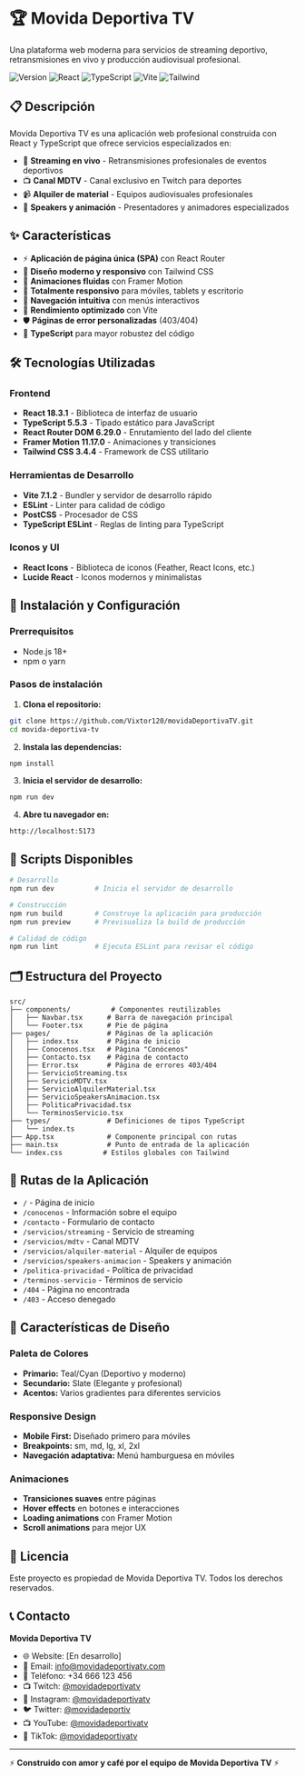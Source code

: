 # 🏆 Movida Deportiva TV

Una plataforma web moderna para servicios de streaming deportivo, retransmisiones en vivo y producción audiovisual profesional.

![Version](https://img.shields.io/badge/version-1.0.0-blue.svg)
![React](https://img.shields.io/badge/React-18.3.1-61DAFB.svg)
![TypeScript](https://img.shields.io/badge/TypeScript-5.5.3-3178C6.svg)
![Vite](https://img.shields.io/badge/Vite-7.1.2-646CFF.svg)
![Tailwind](https://img.shields.io/badge/Tailwind-3.4.4-38B2AC.svg)

## 📋 Descripción

Movida Deportiva TV es una aplicación web profesional construida con React y TypeScript que ofrece servicios especializados en:

- 📡 **Streaming en vivo** - Retransmisiones profesionales de eventos deportivos
- 📺 **Canal MDTV** - Canal exclusivo en Twitch para deportes
- 📹 **Alquiler de material** - Equipos audiovisuales profesionales
- 🎤 **Speakers y animación** - Presentadores y animadores especializados

## ✨ Características

- ⚡ **Aplicación de página única (SPA)** con React Router
- 🎨 **Diseño moderno y responsivo** con Tailwind CSS
- 🌟 **Animaciones fluidas** con Framer Motion
- 📱 **Totalmente responsivo** para móviles, tablets y escritorio
- 🔄 **Navegación intuitiva** con menús interactivos
- 🚀 **Rendimiento optimizado** con Vite
- 🛡️ **Páginas de error personalizadas** (403/404)
- 🎯 **TypeScript** para mayor robustez del código

## 🛠️ Tecnologías Utilizadas

### Frontend
- **React 18.3.1** - Biblioteca de interfaz de usuario
- **TypeScript 5.5.3** - Tipado estático para JavaScript
- **React Router DOM 6.29.0** - Enrutamiento del lado del cliente
- **Framer Motion 11.17.0** - Animaciones y transiciones
- **Tailwind CSS 3.4.4** - Framework de CSS utilitario

### Herramientas de Desarrollo
- **Vite 7.1.2** - Bundler y servidor de desarrollo rápido
- **ESLint** - Linter para calidad de código
- **PostCSS** - Procesador de CSS
- **TypeScript ESLint** - Reglas de linting para TypeScript

### Iconos y UI
- **React Icons** - Biblioteca de iconos (Feather, React Icons, etc.)
- **Lucide React** - Iconos modernos y minimalistas

## 🚀 Instalación y Configuración

### Prerrequisitos
- Node.js 18+ 
- npm o yarn

### Pasos de instalación

1. **Clona el repositorio:**
```bash
git clone https://github.com/Vixtor120/movidaDeportivaTV.git
cd movida-deportiva-tv
```

2. **Instala las dependencias:**
```bash
npm install
```

3. **Inicia el servidor de desarrollo:**
```bash
npm run dev
```

4. **Abre tu navegador en:**
```
http://localhost:5173
```

## 📝 Scripts Disponibles

```bash
# Desarrollo
npm run dev          # Inicia el servidor de desarrollo

# Construcción
npm run build        # Construye la aplicación para producción
npm run preview      # Previsualiza la build de producción

# Calidad de código
npm run lint         # Ejecuta ESLint para revisar el código
```

## 🗂️ Estructura del Proyecto

```
src/
├── components/          # Componentes reutilizables
│   ├── Navbar.tsx      # Barra de navegación principal
│   └── Footer.tsx      # Pie de página
├── pages/              # Páginas de la aplicación
│   ├── index.tsx       # Página de inicio
│   ├── Conocenos.tsx   # Página "Conócenos"
│   ├── Contacto.tsx    # Página de contacto
│   ├── Error.tsx       # Página de errores 403/404
│   ├── ServicioStreaming.tsx
│   ├── ServicioMDTV.tsx
│   ├── ServicioAlquilerMaterial.tsx
│   ├── ServicioSpeakersAnimacion.tsx
│   ├── PoliticaPrivacidad.tsx
│   └── TerminosServicio.tsx
├── types/              # Definiciones de tipos TypeScript
│   └── index.ts
├── App.tsx             # Componente principal con rutas
├── main.tsx            # Punto de entrada de la aplicación
└── index.css          # Estilos globales con Tailwind
```

## 🔗 Rutas de la Aplicación

- `/` - Página de inicio
- `/conocenos` - Información sobre el equipo
- `/contacto` - Formulario de contacto
- `/servicios/streaming` - Servicio de streaming
- `/servicios/mdtv` - Canal MDTV
- `/servicios/alquiler-material` - Alquiler de equipos
- `/servicios/speakers-animacion` - Speakers y animación
- `/politica-privacidad` - Política de privacidad
- `/terminos-servicio` - Términos de servicio
- `/404` - Página no encontrada
- `/403` - Acceso denegado

## 🎨 Características de Diseño

### Paleta de Colores
- **Primario:** Teal/Cyan (Deportivo y moderno)
- **Secundario:** Slate (Elegante y profesional)
- **Acentos:** Varios gradientes para diferentes servicios

### Responsive Design
- **Mobile First:** Diseñado primero para móviles
- **Breakpoints:** sm, md, lg, xl, 2xl
- **Navegación adaptativa:** Menú hamburguesa en móviles

### Animaciones
- **Transiciones suaves** entre páginas
- **Hover effects** en botones e interacciones
- **Loading animations** con Framer Motion
- **Scroll animations** para mejor UX

## 📄 Licencia

Este proyecto es propiedad de Movida Deportiva TV. Todos los derechos reservados.

## 📞 Contacto

**Movida Deportiva TV**
- 🌐 Website: [En desarrollo]
- 📧 Email: info@movidadeportivatv.com
- 📱 Teléfono: +34 666 123 456
- 📺 Twitch: [@movidadeportivatv](https://www.twitch.tv/movidadeportivatv)
- 📸 Instagram: [@movidadeportivatv](https://www.instagram.com/movidadeportivatv/)
- 🐦 Twitter: [@movidadeportiv](https://x.com/movidadeportiv)
- 📺 YouTube: [@movidadeportivatv](https://www.youtube.com/@movidadeportivatv)
- 🎵 TikTok: [@movidadeportivatv](https://www.tiktok.com/@movidadeportivatv)

---

⚡ **Construido con amor y café por el equipo de Movida Deportiva TV** ⚡
